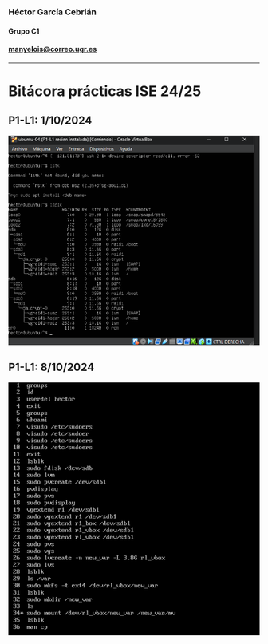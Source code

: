 ### Héctor García Cebrián 
#### Grupo C1
#### manyelois@correo.ugr.es
---

# Bitácora prácticas ISE 24/25

## P1-L1: 1/10/2024 
![Imagen lsblk p1-l1](/img/P1-L1.png)

## P1-L1: 8/10/2024
![Imagen history1 p1-l2](/img/L1-2.1.png)
